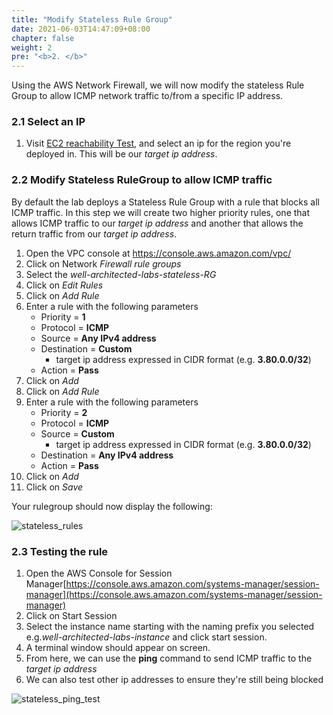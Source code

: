 ```yaml
---
title: "Modify Stateless Rule Group"
date: 2021-06-03T14:47:09+08:00
chapter: false
weight: 2
pre: "<b>2. </b>"
---
```


Using the AWS Network Firewall, we will now modify the stateless Rule Group to allow ICMP network traffic to/from a specific IP address.

### 2.1 Select an IP

1. Visit [EC2 reachability Test](http://ec2-reachability.amazonaws.com/), and select an ip for the region you're deployed in. This will be our *target ip address*.

### 2.2 Modify Stateless RuleGroup to allow ICMP traffic

By default the lab deploys a Stateless Rule Group with a rule that blocks all ICMP traffic. In this step we will create two higher priority rules, one that allows ICMP traffic to our *target ip address* and another that allows the return traffic from our *target ip address*.

1. Open the VPC console at https://console.aws.amazon.com/vpc/
2. Click on Network *Firewall rule groups*
3. Select the *well-architected-labs-stateless-RG*
4. Click on *Edit Rules*
5. Click on *Add Rule*
6. Enter a rule with the following parameters
    * Priority = **1**
    * Protocol = **ICMP**
    * Source = **Any IPv4 address**
    * Destination = **Custom**
        * target ip address expressed in CIDR format (e.g. **3.80.0.0/32**)
    * Action = **Pass**
7. Click on *Add*
8. Click on *Add Rule*
9. Enter a rule with the following parameters
    * Priority = **2**
    * Protocol = **ICMP**
    * Source = **Custom**
        * target ip address expressed in CIDR format (e.g. **3.80.0.0/32**)
    * Destination = **Any IPv4 address**
    * Action = **Pass**
10. Click on *Add*
11. Click on *Save*

Your rulegroup should now display the following:

![stateless_rules](/Security/200_Network_Firewall_for_filtering_traffic/Images/stateless_rule_group.png)

### 2.3 Testing the rule

1. Open the AWS Console for Session Manager[https://console.aws.amazon.com/systems-manager/session-manager](https://console.aws.amazon.com/systems-manager/session-manager)
2. Click on Start Session
3. Select the instance name starting with the naming prefix you selected e.g.*well-architected-labs-instance* and click start session.
4. A terminal window should appear on screen.
5. From here, we can use the **ping** command to send ICMP traffic to the *target ip address*
6. We can also test other ip addresses to ensure they're still being blocked

![stateless_ping_test](/Security/200_Network_Firewall_for_filtering_traffic/Images/stateless_ping_test.png)